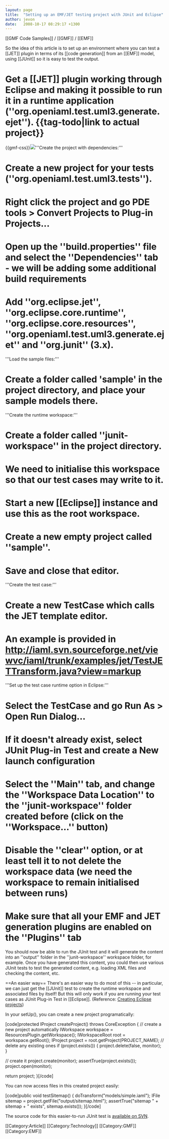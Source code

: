 ```yaml
---
layout: page
title:  "Setting up an EMF/JET testing project with JUnit and Eclipse"
author: jevon
date:   2008-10-17 08:29:17 +1300
---
```


[[GMF Code Samples]] / [[GMF]] / [[EMF]]

So the idea of this article is to set up an environment where you can test a [[JET]] plugin in terms of its [[code generation]] from an [[EMF]] model, using [[JUnit]] so it is easy to test the output.

# Get a [[JET]] plugin working through Eclipse and making it possible to run it in a runtime application (''org.openiaml.test.uml3.generate.ejet''). {{tag-todo|link to actual project}}

{{gmf-css}}<img src="/img/gmf/jet-testing.png" class="gmf">'''Create the project with dependencies:'''

# Create a new project for your tests (''org.openiaml.test.uml3.tests'').
# Right click the project and go PDE tools > Convert Projects to Plug-in Projects...
# Open up the ''build.properties'' file and select the ''Dependencies'' tab - we will be adding some additional build requirements
# Add ''org.eclipse.jet'', ''org.eclipse.core.runtime'', ''org.eclipse.core.resources'', ''org.openiaml.test.uml3.generate.ejet'' and ''org.junit'' (3.x).

'''Load the sample files:'''

# Create a folder called 'sample' in the project directory, and place your sample models there.

'''Create the runtime workspace:'''

# Create a folder called ''junit-workspace'' in the project directory.
# We need to initialise this workspace so that our test cases may write to it.
# Start a new [[Eclipse]] instance and use this as the root workspace.
# Create a new empty project called ''sample''.
# Save and close that editor.

'''Create the test case:'''

# Create a new TestCase which calls the JET template editor.
# An example is provided in http://iaml.svn.sourceforge.net/viewvc/iaml/trunk/examples/jet/TestJETTransform.java?view=markup

'''Set up the test case runtime option in Eclipse:'''

# Select the TestCase and go Run As > Open Run Dialog...
# If it doesn't already exist, select JUnit Plug-in Test and create a New launch configuration
# Select the ''Main'' tab, and change the ''Workspace Data Location'' to the ''junit-workspace'' folder created before (click on the ''Workspace...'' button)
# Disable the ''clear'' option, or at least tell it to not delete the workspace data (we need the workspace to remain initialised between runs)
# Make sure that all your EMF and JET generation plugins are enabled on the ''Plugins'' tab

You should now be able to run the JUnit test and it will generate the content into an ''output'' folder in the ''junit-workspace'' workspace folder, for example. Once you have generated this content, you could then use various JUnit tests to test the generated content, e.g. loading XML files and checking the content, etc.

==An easier way==
There's an easier way to do most of this -- in particular, we can just get the [[JUnit]] test to create the runtime workspace and associated files by itself! But this will only work if you are running your test cases as JUnit Plug-in Test in [[Eclipse]]. (Reference: <a href="http://wiki.eclipse.org/FAQ_How_are_resources_created%3F">Creating Eclipse projects</a>)

In your setUp(), you can create a new project programatically:

[code]protected IProject createProject() throws CoreException {
  // create a new project automatically
  IWorkspace workspace = ResourcesPlugin.getWorkspace();
  IWorkspaceRoot root = workspace.getRoot();
  IProject project = root.getProject(PROJECT_NAME);
  // delete any existing ones
  if (project.exists()) {
    project.delete(false, monitor);
  }

  // create it
  project.create(monitor);
  assertTrue(project.exists());
  project.open(monitor);

  return project;
}[/code]

You can now access files in this created project easily:

[code]public void testSitemap() {
  doTransform("models/simple.iaml");
  IFile sitemap = project.getFile("output/sitemap.html");
  assertTrue("sitemap " + sitemap + " exists", sitemap.exists());
}[/code]

The source code for this easier-to-run JUnit test is <a href="http://code.google.com/p/iaml/source/browse/branches/2008-10-codegen-jet/org.openiaml.model.tests.codegen/src/org/openiaml/model/tests/codegen/SimpleTestCase.java?spec=svn184&r=184">available on SVN</a>.

[[Category:Article]]
[[Category:Technology]]
[[Category:GMF]]
[[Category:EMF]]